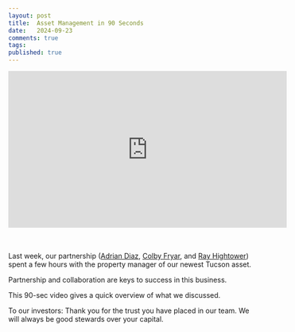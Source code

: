 ```yaml
---
layout: post
title:  Asset Management in 90 Seconds
date:   2024-09-23
comments: true
tags: 
published: true
---
```


<div class="video-container">
<iframe width="560" height="315" src="https://www.youtube.com/embed/O5exZ4yjYGo?si=e0mmSl_uYntWWXrC" title="YouTube video player" frameborder="0" allow="accelerometer; autoplay; clipboard-write; encrypted-media; gyroscope; picture-in-picture; web-share" referrerpolicy="strict-origin-when-cross-origin" allowfullscreen></iframe>
</div>
<br/>&nbsp;<br/>

Last week, our partnership ([Adrian Diaz](https://www.linkedin.com/in/adriandiazteam/), [Colby Fryar](https://www.linkedin.com/in/colby-fryar-295083208/), and [Ray Hightower](https://www.linkedin.com/in/rayhightower/)) spent a few hours with the property manager of our newest Tucson asset.

Partnership and collaboration are keys to success in this business.

<!--more-->

This 90-sec video gives a quick overview of what we discussed.

To our investors: Thank you for the trust you have placed in our team. We will always be good stewards over your capital.

